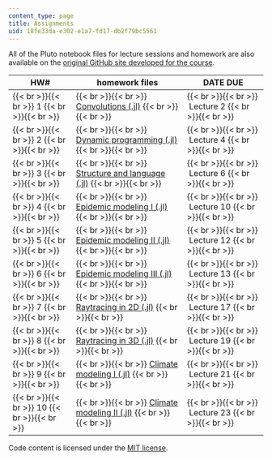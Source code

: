 ```yaml
---
content_type: page
title: Assignments
uid: 18fe33da-e302-e1a7-fd17-db2f79bc5561
---
```


All of the Pluto notebook files for lecture sessions and homework are also available on the [original GitHub site developed for the course](https://github.com/mitmath/18S191/find/Fall20).

| HW# | homework files | DATE DUE |
| --- | --- | --- |
|  {{< br >}}{{< br >}} 1 {{< br >}}{{< br >}}  |  {{< br >}}{{< br >}} [Convolutions (.jl)](https://raw.githubusercontent.com/mitmath/18S191/Fall20/homework/homework1/hw1.jl) {{< br >}}{{< br >}}  |  {{< br >}}{{< br >}}  Lecture 2 {{< br >}}{{< br >}}  |
|  {{< br >}}{{< br >}} 2 {{< br >}}{{< br >}}  |  {{< br >}}{{< br >}} [Dynamic programming (.jl)](https://raw.githubusercontent.com/mitmath/18S191/Fall20/homework/homework2/hw2.jl) {{< br >}}{{< br >}}  |  {{< br >}}{{< br >}}  Lecture 4 {{< br >}}{{< br >}}  |
|  {{< br >}}{{< br >}} 3 {{< br >}}{{< br >}}  |  {{< br >}}{{< br >}} [Structure and language (.jl)](https://raw.githubusercontent.com/mitmath/18S191/Fall20/homework/homework3/hw3.jl) {{< br >}}{{< br >}}  |  {{< br >}}{{< br >}}  Lecture 6 {{< br >}}{{< br >}}  |
|  {{< br >}}{{< br >}} 4 {{< br >}}{{< br >}}  |  {{< br >}}{{< br >}} [Epidemic modeling I (.jl)](https://raw.githubusercontent.com/mitmath/18S191/Fall20/homework/homework4/hw4.jl) {{< br >}}{{< br >}}  |  {{< br >}}{{< br >}}  Lecture 10 {{< br >}}{{< br >}}  |
|  {{< br >}}{{< br >}} 5 {{< br >}}{{< br >}}  |  {{< br >}}{{< br >}} [Epidemic modeling II (.jl)](https://raw.githubusercontent.com/mitmath/18S191/Fall20/homework/homework5/hw5.jl) {{< br >}}{{< br >}}  |  {{< br >}}{{< br >}}  Lecture 12 {{< br >}}{{< br >}}  |
|  {{< br >}}{{< br >}} 6 {{< br >}}{{< br >}}  |  {{< br >}}{{< br >}} [Epidemic modeling III (.jl)](https://raw.githubusercontent.com/mitmath/18S191/Fall20/homework/homework6/hw6.jl) {{< br >}}{{< br >}}  |  {{< br >}}{{< br >}}  Lecture 13 {{< br >}}{{< br >}}  |
|  {{< br >}}{{< br >}} 7 {{< br >}}{{< br >}}  |  {{< br >}}{{< br >}} [Raytracing in 2D (.jl)](https://raw.githubusercontent.com/mitmath/18S191/Fall20/homework/homework7/hw7.jl) {{< br >}}{{< br >}}  |  {{< br >}}{{< br >}}  Lecture 17 {{< br >}}{{< br >}}  |
|  {{< br >}}{{< br >}} 8 {{< br >}}{{< br >}}  |  {{< br >}}{{< br >}} [Raytracing in 3D (.jl)](https://raw.githubusercontent.com/mitmath/18S191/Fall20/homework/homework8/hw8.jl) {{< br >}}{{< br >}}  |  {{< br >}}{{< br >}}  Lecture 19 {{< br >}}{{< br >}}  |
|  {{< br >}}{{< br >}} 9 {{< br >}}{{< br >}}  |  {{< br >}}{{< br >}} [Climate modeling I (.jl)](https://raw.githubusercontent.com/mitmath/18S191/Fall20/homework/homework9/hw9.jl) {{< br >}}{{< br >}}  |  {{< br >}}{{< br >}}  Lecture 21 {{< br >}}{{< br >}}  |
|  {{< br >}}{{< br >}} 10 {{< br >}}{{< br >}}  |  {{< br >}}{{< br >}} [Climate modeling II (.jl)](https://raw.githubusercontent.com/mitmath/18S191/Fall20/homework/homework10/hw10.jl) {{< br >}}{{< br >}}  |  {{< br >}}{{< br >}}  Lecture 23 {{< br >}}{{< br >}}  

Code content is licensed under the [MIT license](https://opensource.org/licenses/MIT).